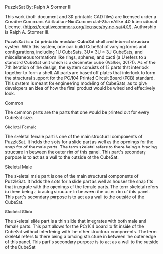 PuzzleSat
By: Ralph A Stormer III

This work (both document and 3D printable CAD files) are licensed under a Creative Commons Attribution-NonCommercial-ShareAlike 4.0 International License. (https://creativecommons.org/licenses/by-nc-sa/4.0/).  Authorship is Ralph A. Stormer III.

PuzzleSat is a 3d printable modular CubeSat shell and internal structure system. With this system, one can build CubeSat of varying forms and configurations, including 1U CubeSats, 3U × 3U × 3U CubeSats, and miscellaneous formations like rings, spheres, and cacti (a U refers to a standard CubeSat unit which is a decimeter cube (Walker, 2017)).  As of the 7th iteration of the design, the system consists of 13 parts that interlock together to form a shell.  All parts are based off plates that interlock to form the structural support for the PC/104 Printed Circuit Board (PCB) standard. This system is meant for engineering modeling of CubeSats, as to give developers an idea of how the final product would be wired and effectively look.

Common

The common parts are the parts that one would be printed out for every CubeSat size.

Skeletal Female

The skeletal female part is one of the main structural components of PuzzleSat.  It holds the slots for a slide part as well as the openings for the snap fits of the male parts.  The term skeletal refers to there being a bracing structure in between the outer rim of this panel.  This part's secondary purpose is to act as a wall to the outside of the CubeSat.

Skeletal Male

The skeletal male part is one of the main structural components of PuzzleSat.  It holds the slots for a slide part as well as houses the snap fits that integrate with the openings of the female parts.  The term skeletal refers to there being a bracing structure in between the outer rim of this panel.  This part's secondary purpose is to act as a wall to the outside of the CubeSat.

Skeletal Slide

The skeletal slide part is a thin slide that integrates with both male and female parts.  This part allows for the PC/104 board to fit inside of the CubeSat without interfering with the other structural components.  The term skeletal refers to there being a bracing structure in between the outer edge of this panel.  This part's secondary purpose is to act as a wall to the outside of the CubeSat.
